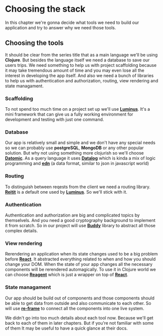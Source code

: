 # Choosing the stack

In this chapter we're gonna decide what tools we need to build our application and try to answer why we need those tools. 

## Choosing the tools

It should be clear from the series title that as a main language we'll be using **Clojure**. But besides the language itself we need a database to save our users trips. We need something to help us with project scaffolding because it may take tremendous amount of time and you may even lose all the interest in developing the app itself. And also we need a bunch of libraries to help us with authentication and authorization, routing, view rendering and state managament. 

### Scaffolding

To not spend too much time on a project set up we'll use [**Luminus**][luminus]. It's a mini framework that can give us a fully working environment for development and testing with just one command.

### Database 

Our app is relatively small and simple and we don't have any special needs so we can probably use **postgreSQL**, **MongoDB** or any other popular solution. But why not using something more clojurish so we'll choose  [**Datomic**][datomic]. As a query language it uses [**Datalog**][datalog] which is kinda a mix of logic programming and [**edn**][edn] (a data format, similar to json in javascript world)

### Routing

To distinguish between reqests from the client we need a routing library. [**Reitit**][reitit] is a default one used by [**Luminus**][luminus]. So we'll stick with it.

### Authentication

Authentication and authorization are big and complicated topics by themselvels. And you need a good cryptography background to implement it from scratch. So in our project will use [**Buddy**][buddy] library to abstract all those complex details. 

### View rendering 

Rerendering an application when its state changes used to be a big problem before [**React**][react]. It abstracted everything related to when and how you should change your DOM. When the state of your app changes all the necessary components will be rerendered automagically. To use it in Clojure world we can choose [**Reagent**][reagent] which is just a wrapper on top of [**React**][react]. 

### State managament

Our app should be build out of components and those components should be able to get data from outside and also communicate to each other. So will use [**re-frame**][re-frame] to connect all the components into one live system.  

We didn't go into too much details about each tool now. Because we'll get back to each of them in later chapters. But if you're not familiar with some of them It may be useful to have a quick glance at their docs.

[datomic]: https://docs.datomic.com/on-prem/getting-started/brief-overview.html
[datalog]: http://www.learndatalogtoday.org/
[edn]: https://github.com/edn-format/edn
[luminus]: http://www.luminusweb.net/
[reitit]: https://metosin.github.io/reitit/
[buddy]: https://github.com/funcool/buddy
[react]: https://reactjs.org/
[reagent]: https://reagent-project.github.io/
[re-frame]: https://github.com/Day8/re-frame
<!--stackedit_data:
eyJoaXN0b3J5IjpbMTM2NTQ4MjQwNSwtMTg3MTQzNzExN119
-->